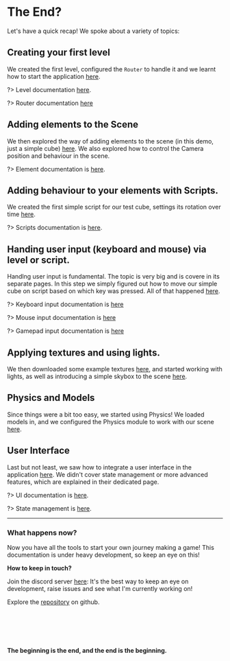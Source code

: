 # The End?

Let's have a quick recap! We spoke about a variety of topics:

## Creating your first level

We created the first level, configured the `Router` to handle it and we learnt how to start the application [here](/engine/getting-started/creating-first-level.md).

?> Level documentation [here](/engine/advanced/core/level.md).

?> Router documentation [here](/engine/advanced/router.md)

## Adding elements to the Scene

We then explored the way of adding elements to the scene (in this demo, just a simple cube) [here](/engine/getting-started/hello-cube.md). We also explored how to control the Camera position and behaviour in the scene.

?> Element documentation is [here](/engine/advanced/core/element.md).

## Adding behaviour to your elements with Scripts.

We created the first simple script for our test cube, settings its rotation over time [here](/engine/getting-started/scripts.md).

?> Scripts documentation is [here](/engine/advanced/scripting/scripts.md).

## Handing user input (keyboard and mouse) via level or script.

Handlng user input is fundamental. The topic is very big and is covere in its separate pages. In this step we simply figured out how to move our simple cube on script based on which key was pressed. All of that happened [here](/engine/getting-starte/handling-input.md).

?> Keyboard input documentation is [here](/engine/advanced/input/keyboard.md)

?> Mouse input documentation is [here](/engine/advanced/input/mouse.md)

?> Gamepad input documentation is [here](/engine/advanced/input/gamepad.md)

## Applying textures and using lights.

We then downloaded some example textures [here](/engine/getting-started/applying-textures.md), and started working with lights, as well as introducing a simple skybox to the scene [here](/engine/getting-started/lights_and_skybox.md).

## Physics and Models

Since things were a bit too easy, we started using Physics! We loaded models in, and we configured the Physics module to work with our scene [here](/engine/getting-started/physics.md).

## User Interface

Last but not least, we saw how to integrate a user interface in the application [here](/engine/getting-started/ui.md). We didn't cover state management or more advanced features, which are explained in their dedicated page.

?> UI documentation is [here](/engine/advanced/ui.md).

?> State management is [here](/engine/advanced/state_management.md).

---

### What happens now?

Now you have all the tools to start your own journey making a game! This documentation is under heavy development, so keep an eye on this!

**How to keep in touch?**

Join the discord server [here](https://discord.gg/YvyMRcvd77): It's the best way to keep an eye on development, raise issues and see what I'm currently working on!

Explore the [repository](https://github.com/MageStudio/Mage) on github.




</br>
</br>
</br>
</br>

**The beginning is the end, and the end is the beginning.**